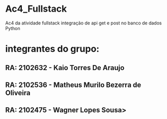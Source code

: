 # Ac4_Fullstack
Ac4 da atividade fullstack integração de api get e post no banco de dados Python


<h1>integrantes do grupo:</h1>

<h2>RA: 2102632 - Kaio Torres De Araujo </h2>
<h2>RA: 2102536  - Matheus Murilo Bezerra de Oliveira </h2>
<h2>RA: 2102475 - Wagner Lopes Sousa></h2>
